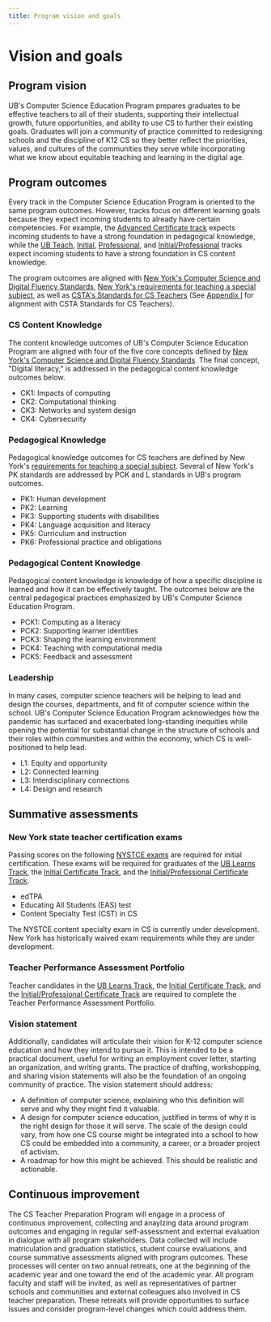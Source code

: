 ```yaml
---
title: Program vision and goals
---
```


# Vision and goals

## Program vision

UB's Computer Science Education Program prepares graduates to be 
effective teachers to all of their students, supporting their 
intellectual growth, future opportunities, and ability to use CS to 
further their existing goals. Graduates will join a community of 
practice committed to redesigning schools and the discipline of K12 CS
so they better reflect the priorities, values, and cultures of the 
communities they serve while incorporating what we know about 
equitable teaching and learning in the digital age. 

## Program outcomes

Every track in the Computer Science Education Program is oriented to the same 
program outcomes. However, tracks focus on different learning goals because they expect
incoming students to already have certain competencies.
For example, the [Advanced Certificate track](#advanced-certificate) expects
incoming students to have a strong foundation in pedagogical knowledge, while the 
[UB Teach](#ub-teach-track), [Initial](#initial-certificate-track), 
[Professional](#professional-certificate-track), and 
[Initial/Professional](#initialprofessional-certificate-track) tracks
expect incoming students to have a strong foundation in CS content knowledge. 

The program outcomes are aligned with 
[New York's Computer Science and Digital Fluency Standards](http://www.nysed.gov/common/nysed/files/programs/curriculum-instruction/computer-science-digital-fluency-standards-k-12.pdf), 
[New York's requirements for teaching a special subject](http://www.nysed.gov/college-university-evaluation/general-and-program-specific-requirements-teaching-special-subject), as well as
[CSTA's Standards for CS Teachers](https://csteachers.org/page/standards-for-cs-teachers-interactive) 
(See [Appendix I](#appendix-i-alignment-of-program-outcomes-with-csta-standards) for 
alignment with CSTA Standards for CS Teachers).

### CS Content Knowledge

The content knowledge outcomes of UB's Computer Science Education Program
are aligned with four of the five core concepts defined by 
[New York's Computer Science and Digital Fluency Standards](http://www.nysed.gov/common/nysed/files/programs/curriculum-instruction/computer-science-digital-fluency-standards-k-12.pdf). The final 
concept, "Digital literacy," is addressed in the pedagogical content knowledge 
outcomes below.

- CK1: Impacts of computing
- CK2: Computational thinking
- CK3: Networks and system design
- CK4: Cybersecurity

### Pedagogical Knowledge

Pedagogical knowledge outcomes for CS teachers are defined by New York's 
[requirements for teaching a special subject](http://www.nysed.gov/college-university-evaluation/general-and-program-specific-requirements-teaching-special-subject). 
Several of New York's PK standards are addressed by PCK and L standards in UB's program outcomes.

- PK1: Human development
- PK2: Learning
- PK3: Supporting students with disabilities
- PK4: Language acquisition and literacy
- PK5: Curriculum and instruction
- PK6: Professional practice and obligations

### Pedagogical Content Knowledge

Pedagogical content knowledge is knowledge of how a specific discipline is learned and how it can be 
effectively taught. The outcomes below are the central pedagogical practices emphasized by UB's 
Computer Science Education Program. 

- PCK1: Computing as a literacy
- PCK2: Supporting learner identities
- PCK3: Shaping the learning environment
- PCK4: Teaching with computational media
- PCK5: Feedback and assessment

### Leadership

In many cases, computer science teachers will be helping to lead and design the courses, 
departments, and fit of computer science within the school. UB's Computer Science Education 
Program acknowledges how the pandemic has surfaced and exacerbated 
long-standing inequities while opening the potential for substantial change in the 
structure of schools and their roles within communities and within the economy, 
which CS is well-positioned to help lead. 

- L1: Equity and opportunity
- L2: Connected learning
- L3: Interdisciplinary connections
- L4: Design and research

## Summative assessments

### New York state teacher certification exams

Passing scores on the following [NYSTCE exams](https://www.nystce.nesinc.com/)
are required for initial certification. These exams will be required for graduates of 
the [UB Learns Track](#ub-learns-track), the [Initial Certificate Track](#initial-certificate-track),
and the [Initial/Professional Certificate Track](#initial-professional-certificate-track).

- edTPA
- Educating All Students (EAS) test
- Content Specialty Test (CST) in CS

The NYSTCE content specialty exam in CS is currently under development. New York has historically 
waived exam requirements while they are under development.

### Teacher Performance Assessment Portfolio

Teacher candidates in the
[UB Learns Track](#ub-learns-track), the 
[Initial Certificate Track](#initial-certificate-track), and the 
[Initial/Professional Certificate Track](#initial-professional-certificate-track)
are required to complete the Teacher Performance Assessment Portfolio.

### Vision statement

Additionally, candidates will articulate their vision for K-12 computer science education and 
how they intend to pursue it. This is intended to be a practical document, useful for writing 
an employment cover letter, starting an organization, and writing grants. The practice of 
drafting, workshopping, and sharing vision statements will also be the foundation of an ongoing 
community of practice. The vision statement should address:

- A definition of computer science, explaining who this definition will serve and why they 
  might find it valuable. 
- A design for computer science education, justified in terms of why it is the right design 
  for those it will serve. The scale of the design could vary, from how one CS course might 
  be integrated into a school to how CS could be embedded into a community, a career, or a 
  broader project of activism. 
- A roadmap for how this might be achieved. This should be realistic and actionable. 

## Continuous improvement

The CS Teacher Preparation Program will engage in a process of continuous improvement, 
collecting and anaylzing data around program outcomes and engaging in regular 
self-assessment and external evaluation in dialogue with all program stakeholders. 
Data collected will include matriculation and graduation statistics, student course evaluations,
and course summative assessments aligned with program outcomes. 
These processes will center on two annual retreats, one at the beginning of the academic year
and one toward the end of the academic year. All program faculty and staff will be invited, as well
as representatives of partner schools and communities and external colleagues also involved in 
CS teacher preparation. These retreats will provide opportunities to surface issues and consider 
program-level changes which could address them. 
